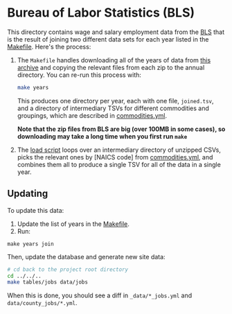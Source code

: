 # Bureau of Labor Statistics (BLS)
This directory contains wage and salary employment data from the [BLS] that is
the result of joining two different data sets for each year listed in the
[Makefile](Makefile#L1). Here's the process:

1. The `Makefile` handles downloading all of the years of data from [this
   archive](http://www.bls.gov/cew/datatoc.htm) and copying the relevant files
   from each zip to the annual directory. You can re-run this process with:

   ```sh
   make years
   ```

   This produces one directory per year, each with one file, `joined.tsv`, and
   a directory of intermediary TSVs for different commodities and groupings,
   which are described in [commodities.yml](#commodities-yml).

   **Note that the zip files from BLS are big (over 100MB in some cases), so
   downloading may take a long time when you first run `make`**

1. The [load script](load.js) loops over an intermediary directory of unzipped
   CSVs, picks the relevant ones by [NAICS code] from
   [commodities.yml](#commodities-yml), and combines them all to produce a
   single TSV for all of the data in a single year.

## Updating
To update this data:

1. Update the list of years in the [Makefile](Makefile#L1).
1. Run:

  ```
  make years join
  ```

Then, update the database and generate new site data:

```sh
# cd back to the project root directory
cd ../../..
make tables/jobs data/jobs
```

When this is done, you should see a diff in `_data/*_jobs.yml` and
`data/county_jobs/*.yml`.

[BLS]: http://www.bls.gov/

